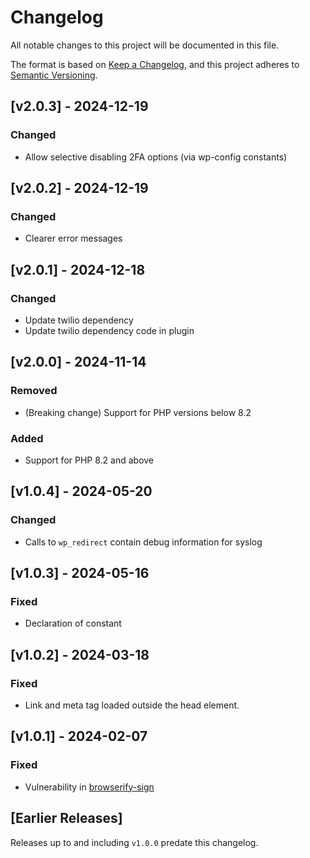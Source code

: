 # Changelog

All notable changes to this project will be documented in this file.

The format is based on [Keep a Changelog](https://keepachangelog.com/en/1.0.0/),
and this project adheres to [Semantic Versioning](https://semver.org/spec/v2.0.0.html).

## [v2.0.3] - 2024-12-19

### Changed

- Allow selective disabling 2FA options (via wp-config constants)

## [v2.0.2] - 2024-12-19

### Changed

- Clearer error messages

## [v2.0.1] - 2024-12-18

### Changed

- Update twilio dependency
- Update twilio dependency code in plugin

## [v2.0.0] - 2024-11-14

### Removed

- (Breaking change) Support for PHP versions below 8.2

### Added

- Support for PHP 8.2 and above

## [v1.0.4] - 2024-05-20

### Changed

- Calls to `wp_redirect` contain debug information for syslog

## [v1.0.3] - 2024-05-16

### Fixed

- Declaration of constant

## [v1.0.2] - 2024-03-18

### Fixed

- Link and meta tag loaded outside the head element.

## [v1.0.1] - 2024-02-07

### Fixed

- Vulnerability in [browserify-sign](https://github.com/dxw/2fa/security/dependabot/42)

## [Earlier Releases]

Releases up to and including `v1.0.0` predate this changelog.
